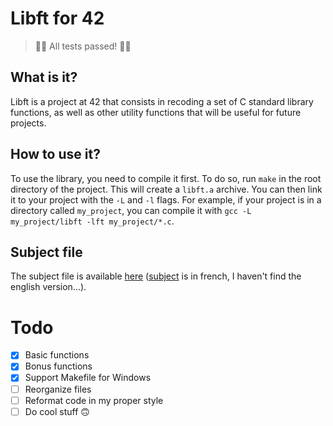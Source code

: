 # Libft for 42

> 🎉🥳 All tests passed! 🥳🎉

## What is it?

Libft is a project at 42 that consists in recoding a set of C standard library functions, as well as other utility functions that will be useful for future projects.

## How to use it?

To use the library, you need to compile it first. To do so, run `make` in the root directory of the project. This will create a `libft.a` archive. You can then link it to your project with the `-L` and `-l` flags. For example, if your project is in a directory called `my_project`, you can compile it with `gcc -L my_project/libft -lft my_project/*.c`.

## Subject file

The subject file is available [here](resources/fr.subject.libft.pdf) ([subject](resources/fr.subject.libft.pdf) is in french, I haven't find the english version...).

# Todo

- [x] Basic functions
- [x] Bonus functions
- [x] Support Makefile for Windows
- [ ] Reorganize files
- [ ] Reformat code in my proper style
- [ ] Do cool stuff :upside_down_face:
